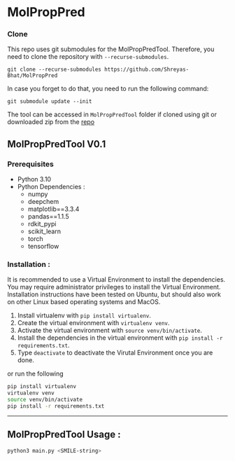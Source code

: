 # MolPropPred


### Clone

This repo uses git submodules for the MolPropPredTool. 
Therefore, you need to clone the repository with `--recurse-submodules`.

```
git clone --recurse-submodules https://github.com/Shreyas-Bhat/MolPropPred
```

In case you forget to do that, you need to run the following command:

```
git submodule update --init
```
 
The tool can be accessed in `MolPropPredTool` folder if cloned using git or downloaded zip from the [repo](https://github.com/MrunmayS/MolPropPredTool)
## MolPropPredTool V0.1


### Prerequisites

* Python 3.10
* Python Dependencies :
	- numpy
	- deepchem
	- matplotlib==3.3.4
	- pandas==1.1.5
	- rdkit_pypi
	- scikit_learn
	- torch
	- tensorflow

### Installation :

It is recommended to use a Virtual Environment to install the dependencies. You may require administrator privileges to install the Virtual Environment. Installation instructions have been tested on Ubuntu, but should also work on
other Linux based operating systems and MacOS. 

1.	Install virtualenv with `pip install virtualenv`. 
2.	Create the virtual environment with `virtualenv venv`. 
3.	Activate the virtual environment with `source venv/bin/activate`. 
4.	Install the dependencies in the virtual environment with 	`pip install -r requirements.txt`.
5.	Type `deactivate` to deactivate the 	Virutal Environment once you are done.

or run the following

```bash
pip install virtualenv
virtualenv venv
source venv/bin/activate
pip install -r requirements.txt
```
-------------------------------------------------------------------------------

## MolPropPredTool Usage :

```bash
python3 main.py <SMILE-string>
```


